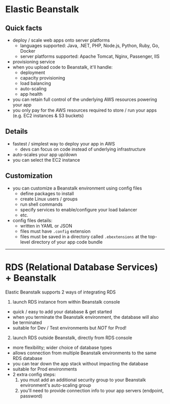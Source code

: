 # Elastic Beanstalk

## Quick facts
- deploy / scale web apps onto server platforms
  - languages supported: Java, .NET, PHP, Node.js, Python, Ruby, Go, Docker
  - server platforms supported: Apache Tomcat, Nginx, Passenger, IIS
- provisioning service
- when you upload code to Beanstalk, it'll handle:
  - deployment
  - capacity provisioning
  - load balancing
  - auto-scaling
  - app health
- you can retain full control of the underlying AWS resources powering your app
- you only pay for the AWS resources required to store / run your apps (e.g. EC2 instances & S3 buckets)

## Details
- fastest / simplest way to deploy your app in AWS
  - devs can focus on code instead of underlying infrastructure
- auto-scales your app up/down
- you can select the EC2 instance

## Customization
- you can customize a Beanstalk environment using config files
  - define packages to install
  - create Linux users / groups
  - run shell commands
  - specify services to enable/configure your load balancer
  - etc.
- config files details:
  - written in YAML or JSON
  - files must have `.config` extension
  - files must be saved in a directory called `.ebextensions` at the top-level directory of your app code bundle

___

# RDS (Relational Database Services) + Beanstalk

Elastic Beanstalk supports 2 ways of integrating RDS
1. launch RDS instance from within Beanstalk console
  - quick / easy to add your database & get started
  - when you terminate the Beanstalk environment, the database will also be terminated
  - suitable for Dev / Test environments but _NOT_ for Prod!
2. launch RDS outside Beanstalk, directly from RDS console
  - more flexibility; wider choice of database types
  - allows connection from multiple Beanstalk environments to the same RDS database
  - you can tear down the app stack without impacting the database
  - suitable for Prod environments
  - 2 extra config steps:
    1. you must add an additional security group to your Beanstalk environment's auto-scaling group
    2. you'll need to provide connection info to your app servers (endpoint, password)